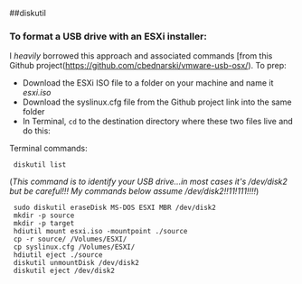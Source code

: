##diskutil 

### To format a USB drive with an ESXi installer:
I *heavily* borrowed this approach and associated commands [from this Github project(https://github.com/cbednarski/vmware-usb-osx/).  To prep:

* Download the ESXi ISO file to a folder on your machine and name it *esxi.iso*
* Download the syslinux.cfg file from the Github project link into the same folder
* In Terminal, `cd` to the destination directory where these two files live and do this: 

Terminal commands:

     diskutil list 
     
(*This command is to identify your USB drive...in most cases it's /dev/disk2 but be careful!!!  My commands below assume /dev/disk2!!11!111!!!!*)

     sudo diskutil eraseDisk MS-DOS ESXI MBR /dev/disk2
     mkdir -p source
     mkdir -p target
     hdiutil mount esxi.iso -mountpoint ./source
     cp -r source/ /Volumes/ESXI/
     cp syslinux.cfg /Volumes/ESXI/
     hdiutil eject ./source
     diskutil unmountDisk /dev/disk2
     diskutil eject /dev/disk2
